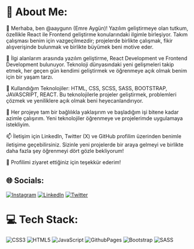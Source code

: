 # 💫 About Me:
👋 Merhaba, ben @aaygunn (Emre Aygün)! Yazılım geliştirmeye olan tutkum, özellikle React ile Frontend geliştirme konularındaki ilgimle birleşiyor. Takım çalışması benim için vazgeçilmezdir; projelerde birlikte çalışmak, fikir alışverişinde bulunmak ve birlikte büyümek beni motive eder.

👀 İlgi alanlarım arasında yazılım geliştirme, React Development ve Frontend Development bulunuyor. Teknoloji dünyasındaki yeni gelişmeleri takip etmek, her geçen gün kendimi geliştirmek ve öğrenmeye açık olmak benim için bir yaşam tarzı.

🌱 Kullandığım Teknolojiler: HTML, CSS, SCSS, SASS, BOOTSTRAP, JAVASCRIPT, REACT. Bu teknolojilerle projeler geliştirmek, problemleri çözmek ve yeniliklere açık olmak beni heyecanlandırıyor.

💞️ Her projeye tam bir bağlılıkla yaklaşırım ve başladığım işi bitene kadar azimle çalışırım. Yeni teknolojiler öğrenmeye ve projelerimde uygulamaya istekliyim.

📫 İletişim için LinkedIn, Twitter (X) ve GitHub profilim üzerinden benimle iletişime geçebilirsiniz. Sizinle yeni projelerde bir araya gelmeyi ve birlikte daha fazla şey öğrenmeyi dört gözle bekliyorum! 

🚀 Profilimi ziyaret ettiğiniz için teşekkür ederim!

## 🌐 Socials:
[![Instagram](https://img.shields.io/badge/Instagram-%23E4405F.svg?logo=Instagram&logoColor=white)](https://instagram.com/duz_adam_) [![LinkedIn](https://img.shields.io/badge/LinkedIn-%230077B5.svg?logo=linkedin&logoColor=white)](https://www.linkedin.com/in/emre-aygün-3323131a2) [![Twitter](https://img.shields.io/badge/Twitter-%231DA1F2.svg?logo=Twitter&logoColor=white)](https://www.x.com/eemreaygunn)  

# 💻 Tech Stack:
![CSS3](https://img.shields.io/badge/css3-%231572B6.svg?style=for-the-badge&logo=css3&logoColor=white) ![HTML5](https://img.shields.io/badge/html5-%23E34F26.svg?style=for-the-badge&logo=html5&logoColor=white) ![JavaScript](https://img.shields.io/badge/javascript-%23323330.svg?style=for-the-badge&logo=javascript&logoColor=%23F7DF1E) ![GithubPages](https://img.shields.io/badge/github%20pages-121013?style=for-the-badge&logo=github&logoColor=white) ![Bootstrap](https://img.shields.io/badge/bootstrap-%238511FA.svg?style=for-the-badge&logo=bootstrap&logoColor=white) ![SASS](https://img.shields.io/badge/SASS-hotpink.svg?style=for-the-badge&logo=SASS&logoColor=white)
